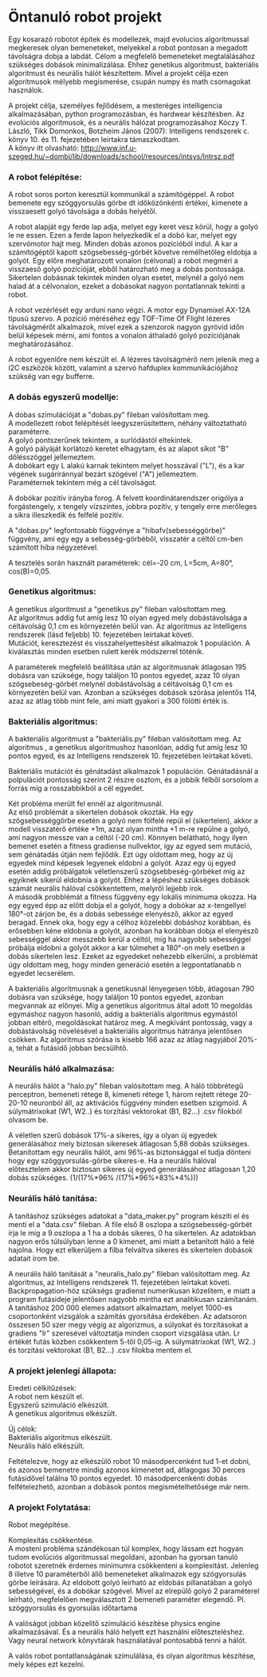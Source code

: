 # Öntanuló robot projekt

Egy kosarazó robotot építek és modellezek, majd evolucios algoritmussal megkeresek olyan bemeneteket, melyekkel a robot pontosan a megadott távolságra dobja a labdát. Célom a megfelelő bemeneteket megtalálásához szükséges dobások minimalizálása.
Ehhez genetikus algoritmust, bakteriális algoritmust és neurális hálót készítettem. Mivel a projekt célja ezen algoritmusok mélyebb megismerése, csupán numpy és math csomagokat használok.

A projekt célja, személyes fejlődésem, a mesteréges intelligencia alkalmazásában, python programozásban, és hardwear készítésben.
Az evolúciós algoritmusok, és a neurális hálózat programozásához Kóczy T. László, Tikk Domonkos, Botzheim János (2007): Intelligens rendszerek c. könyv 10. és 11. fejezetében leírtakra támaszkodtam. <br/>
A könyv itt olvasható: http://www.inf.u-szeged.hu/~dombi/lib/downloads/school/resources/intsys/Intrsz.pdf

### A robot felépítése:

A robot soros porton keresztül kommunikál a számítógéppel. A robot bemenete egy szöggyorsulás görbe dt időközönkénti értékei, kimenete a visszaesett golyó távolsága a dobás helyétől.

A robot alapját egy ferde lap adja, melyet egy keret vesz körül, hogy a golyó le ne essen. Ezen a ferde lapon helyezkedik el a dobó kar, melyet egy szervómotor hajt meg. Minden dobás azonos pozícióból indul. A kar a számítógéptől kapott szögsebesség-görbét követve remélhetőleg eldobja a golyót. Egy előre meghatározott vonalon (célvonal) a robot megméri a visszaeső golyó pozícióját, ebből határozható meg a dobás pontossága. Sikertelen dobásnak tekintek minden olyan esetet, melynél a golyó nem halad át a célvonalon, ezeket a dobásokat nagyon pontatlannak tekinti a robot.

A robot vezérlését egy arduni nano végzi. A motor egy Dynamixel AX-12A típusú szervo. A pozíció méréséhez egy TOF-Time Of Flight lézeres távolságmérőt alkalmazok, mivel ezek a szenzorok nagyon gyrövid időn belül képesek mérni, ami fontos a vonalon áthaladó golyó pozíciójának meghatározásához. 

A robot egyenlőre nem készült el. A lézeres távolságmérő nem jelenik meg a I2C eszközök között, valamint a szervó hafduplex kommunikációjához szükség van egy bufferre. 

### A dobás egyszerű modellje:

A dobas szimulációját a "dobas.py" fileban valósítottam meg. <br/>
A modellezett robot felépítését leegyszerüsítettem, néhány változtatható paraméterre. <br/>
A golyó pontszerűnek tekintem, a surlódástól eltekintek.<br/>
A golyó pályáját korlátozó keretet elhagytam, és az alapot síkot "B" dőlésszöggel jellemeztem.<br/>
A dobókart egy L alakú karnak tekintem melyet hosszával ("L"), és a kar végének sugáriránnyal bezárt szögével ("A") jellemeztem.<br/>
Paraméternek tekintem még a cél távolságot.

A dobókar pozitív irányba forog. A felvett koordinátarendszer origólya a forgástengely, x tengely vízszintes, jobbra pozitív, y tengely erre merőleges a síkra illeszkedik és felfelé pozitív.

A "dobas.py" legfontosabb függvénye a "hibafv(sebességgörbe)" függvény, ami egy egy a sebesség-görbéből, visszatér a céltól cm-ben számított hiba négyzetével.

A tesztelés során használt paraméterek: cél=-20 cm, L=5cm, A=80°, cos(B)=0,05.

### Genetikus algoritmus:

A genetikus algoritmust a "genetikus.py" fileban valósítottam meg.<br/>
Az algoritmus addig fut amíg lesz 10 olyan egyed mely dobástávolsága a céltávolság 0,1 cm es környezetén belül van.
Az algoritmus az Intelligens rendszerek (lásd feljebb) 10. fejezetében leírtakat követi. <br/>
Mutációt, keresztezést és visszahelyettesítést alkalmazok 1 populáción. A kiválasztás minden esetben rulett kerék módszerrel töténik.

A paraméterek megfelelő beállítása után az algoritmusnak átlagosan 195 dobásra van szüksége, hogy találjon 10 pontos egyedet, azaz 10 olyan szögsebeség-görbét melynél dobástávolság a céltávolság 0,1 cm es környezetén belül van. Azonban a szükséges dobások szórása jelentős 114, azaz az átlag több mint fele, ami miatt gyakori a 300 fölötti érték is.

### Bakteriális algoritmus:

A bakteriális algoritmust a "bakteriális.py" fileban valósítottam meg.
Az algoritmus , a genetikus algoritmushoz hasonlóan, addig fut amíg lesz 10 pontos egyed, és az Intelligens rendszerek 10. fejezetében leírtakat követi.

Bakteriális mutációt és génátadást alkalmazok 1 populáción. Génátadásnál a polpulációt pontosság szerint 2 részre osztom, és a jobbik félből sorsolom a forrás míg a rosszabbikból a cél egyedet.

Két probléma merült fel ennél az algoritmusnál.  <br/>
Az első problémát a sikertelen dobások okozták. Ha egy szögsebességgörbe esetén a golyó nem fölfelé repül el (sikertelen), akkor a modell visszatérő értéke +1m, azaz olyan mintha +1 m-re repülne a golyó, ami nagyon messze van a céltól (-20 cm). Könnyen belátható, hogy ilyen bemenet esetén a fitness gradiense nullvektor, így az egyed sem mutáció, sem génátadás útján nem fejlődik. Ezt úgy oldottam meg, hogy az új egyedek mind képesek legyenek eldobni a golyót. Azaz egy új egyed esetén addig próbálgatok véletlenszerű szögsebbeség-görbéket míg az egyiknek sikerül eldobnia a golyót. Ehhez a lépéshez szükséges dobások számát neurális hálóval csökkentettem, melyről lejjebb írok.<br/>
A második probblémát a fitness függvény egy lokális minimuma okozza. Ha egy egyed épp az előtt dobja el a golyót, hogy a dobókar az x-tengellyel  180°-ot zárjon be, és a dobás sebessége elenyésző, akkor az egyed beragad. Ennek oka, hogy egy a célhoz közelebbi dobáshoz korábban, és erősebben kéne eldobnia a golyót, azonban ha korábban dobja el elenyésző sebességgel akkor messzebb kerül a céltól, míg ha nagyobb sebességgel próbálja eldobni a golyót akkor a kar túlmehet a 180°-on mely esetben a dobás sikertelen lesz. Ezeket az egyedeket nehezebb elkerülni, a problémát úgy oldottam meg, hogy minden generáció esetén a legpontatlanabb n egyedet lecserélem.

A bakteriális algoritmusnak a genetikusnál lényegesen több, átlagosan 790 dobásra van szüksége, hogy találjon 10 pontos egyedet, azonban megvannak az előnyei. Míg a genetikus algoritmus által adott 10 megoldás egymáshoz nagyon hasonló, addig a bakteriális algoritmus egymástól jobban eltérő, megoldásokat határoz meg. A megkívánt pontosság, vagy a dobástávolság növelésével a bakteriális algoritmus hátránya jelentősen csökken. Az algoritmus szórása is kisebb 166 azaz az átlag nagyjából 20%-a, tehát a futásidő jobban becsülhtő.

### Neurális háló alkalmazása:

A neurális hálót a "halo.py" fileban valósítottam meg. A háló többrétegű perceptron, bemeneti rétege 8, kimeneti rétege 1,  három rejtett rétege 20-20-10 neuronból áll, az aktivációs függvény minden esetben szigmoid. A súlymátrixokat (W1, W2..) és torzítási vektorokat (B1, B2...) .csv filokból olvasom be.

A véletlen szerű dobások 17%-a sikeres, így a olyan új egyedek generálásához mely biztosan sikeresek átlagosan 5,88 dobás szükséges. Betanítottam egy neurális hálót, ami 96%-as biztonsággal el tudja dönteni hogy egy szöggyorsulás-görbe sikeres-e. Ha a neurális hálóval előtesztelem akkor biztosan sikeres új egyed generálásához átlagosan 1,20 dobás szükséges. (1/(17%*96% /(17%*96%+83%*4%)))

### Neurális háló tanítása:

A tanításhoz szükséges adatokat a "data_maker.py" program készíti el és menti el a  "data.csv" fileban. A file első 8 oszlopa a szögsebesség-görbét írja le míg a 9.oszlopa a 1 ha a dobás sikeres, 0 ha sikertelen. Az adatokban nagyon erős túlsúlyban lenne a 0 kimenet, ami miatt a betanított háló a felé hajolna. Hogy ezt elkerüljem a filba felváltva sikeres és sikertelen dobások adatait írom be.

A neurális háló tanítását a "neuralis_halo.py" fileban valósítottam meg.
Az algoritmus, az Intelligens rendszerek 11. fejezetében leírtakat követi.<br/>
Backpropagation-höz szükségs gradienst numerikusan közelítem, e miatt a program futásideje jelentősen nagyobb mintha ezt analitikusan számítanám.<br/>
A tanításhoz 200 000 elemes adatsort alkalmaztam, melyet 1000-es csoportonként vizsgálok a számítás gyorsítása érdekében. Az adatsoron összesen 50 szer megy végig az algorizmus, a súlyokat és torzításokat a gradiens "lr" szeresével változtatja minden csoport vizsgálása után. Lr értékét futás közben csökkentem 5-től  0,05-ig. A súlymátrixokat (W1, W2..) és torzítási vektorokat (B1, B2...) .csv filokba mentem el.

### A projekt jelenlegi állapota:

Eredeti célkitűzések:<br/>
A robot nem készült el.<br/>
Egyszerű szimuláció elkészült.<br/>
A genetikus algoritmus elkészült.<br/>

Új célok:<br/>
Bakteriális algoritmus elkészült.<br/>
Neurális háló elkészült.<br/>

Feltételezve, hogy az elkészülő robot 10 másodpercenként tud 1-et dobni, és azonos bemenetre mindig azonos kimenetet ad, átlagogas 30 perces futásidővel találna 10 pontos egyedet. 10 másodpercenkénti dobás felfételezhető, azonban a dobások pontos megismételhetősége már nem.

### A projekt Folytatása:

Robot megépítése.

Komplexitás csökkentése.<br/>
A mosteni probléma szándékosan túl komplex, hogy lássam ezt hogyan tudom evolúciós algoritmussal megoldani, azonban ha gyorsan tanuló robotot szeretnék érdemes minimumra csökkenteni a komplexitást. Jelenleg 8 illetve 10 paraméterből állő bemeneteket alkalmazok egy szögyorsulás görbe leírására. Az eldobott golyó leírható az eldobás pillanatában a golyó sebességével, és a dobókar szögével. Mivel az elrepülő golyó 2 paraméterel leírható, megfelelően megválasztott 2 bemeneti paraméter elegendő. Pl. szöggyorsulás és gyorsulás időtartama

A valóságot jobban közelítő szimuláció készítése physics engine alkalmazásával. És a neurális háló helyett ezt használni előteszteléshez. Vagy neural network könyvtárak használatával pontosabbá tenni a hálót.

A valós robot pontatlanságának szimulálása, és olyan algoritmus készítése, mely képes ezt kezelni.






